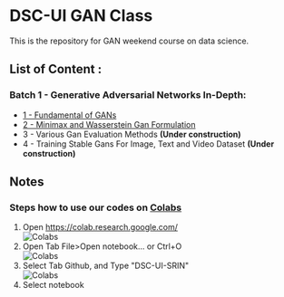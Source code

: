 # DSC-UI GAN Class
This is the repository for GAN weekend course on data science. <br>

## List of Content :

### Batch 1 - Generative Adversarial Networks In-Depth:
- [1 - Fundamental of GANs](https://github.com/DSC-UI-SRIN/GAN/tree/master/Batch1/1%20-%20Fundamental%20of%20GANs)
- [2 - Minimax and Wasserstein Gan Formulation](https://github.com/DSC-UI-SRIN/GAN/tree/master/Batch1/2%20-%20Minimax%20and%20Wasserstein%20Gan%20Formulations)
- 3 - Various Gan Evaluation Methods **(Under construction)**
- 4 - Training Stable Gans For Image, Text and Video Dataset **(Under construction)**

## Notes
### Steps how to use our codes on [Colabs](https://colab.research.google.com/)
1. Open https://colab.research.google.com/ <br>
    ![Colabs](https://github.com/DSC-UI-SRIN/GAN/raw/master/others/images/colabs.png)
2. Open Tab File>Open notebook... or Ctrl+O<br>
    ![Colabs](https://github.com/DSC-UI-SRIN/GAN/raw/master/others/images/select_file.png)
3. Select Tab Github, and Type "DSC-UI-SRIN" <br>
    ![Colabs](https://github.com/DSC-UI-SRIN/GAN/raw/master/others/images/select_git.png)
4. Select notebook

